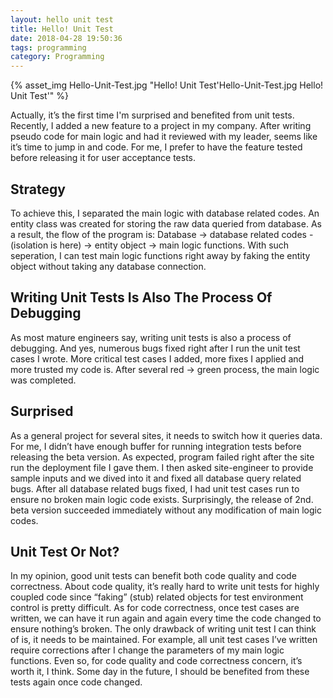 ```yaml
---
layout: hello unit test
title: Hello! Unit Test
date: 2018-04-28 19:50:36
tags: programming
category: Programming
---
```

{% asset_img Hello-Unit-Test.jpg "Hello! Unit Test'Hello-Unit-Test.jpg Hello! Unit Test'" %}

Actually, it’s the first time I'm surprised and benefited from unit tests.
Recently, I added a new feature to a project in my company. After writing pseudo code for main logic and had it reviewed with my leader, seems like it’s time to jump in and code. For me, I prefer to have the feature tested before releasing it  for user acceptance tests.

<!--more-->

## Strategy
To achieve this, I separated the main logic with database related codes. An entity class was created for storing the raw data queried from database. As a result, the flow of the program is:
Database -> database related codes - (isolation is here) -> entity object -> main logic functions.
With such seperation, I can test main logic functions right away by faking the entity object without taking any database connection.

## Writing Unit Tests Is Also The Process Of Debugging
As most mature engineers say, writing unit tests is also a process of debugging. And yes, numerous bugs fixed right after I run the unit test cases I wrote. More critical test cases I added, more fixes I applied and more trusted my code is. After several red -> green process, the main logic was completed.

## Surprised
As a general project for several sites, it needs to switch how it queries data. For me, I didn’t have enough buffer for running integration tests before releasing the beta version. As expected, program failed right 	after the site run the deployment file I gave them. I then asked site-engineer to provide sample inputs and we dived into it and fixed all database query related bugs. After all database related bugs fixed, I had unit test cases run to ensure no broken main logic code exists.
Surprisingly, the release of 2nd. beta version succeeded immediately without any modification of main logic codes.

## Unit Test Or Not?
In my opinion, good unit tests can benefit both code quality and code correctness. About code quality, it’s really hard to write unit tests for highly coupled code since “faking” (stub) related objects for test environment control is pretty difficult. As for code correctness, once test cases are written, we can have it run again and again every time the code changed to ensure nothing’s broken.
The only drawback of writing unit test I can think of is, it needs to be maintained. For example, all unit test cases I’ve written require corrections after I change the parameters of my main logic functions. Even so, for code quality and code correctness concern, it’s worth it, I think.
Some day in the future, I should be benefited from these tests again once code changed.